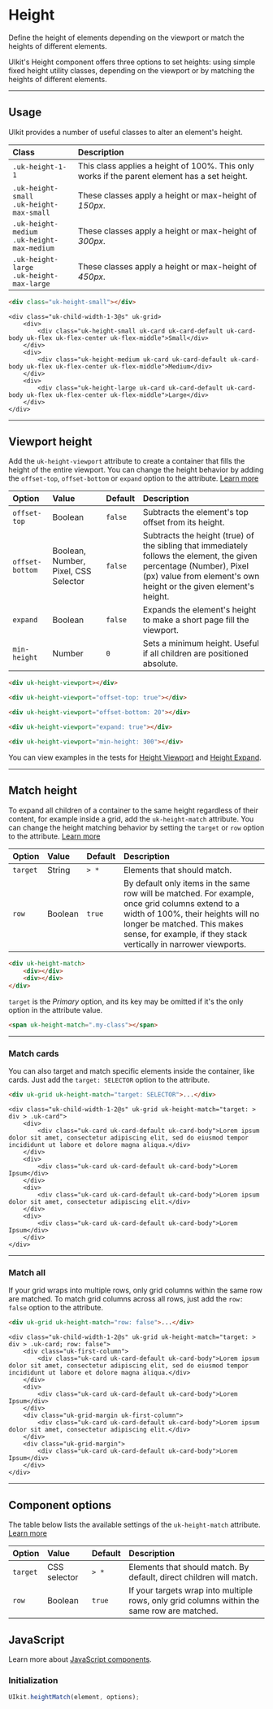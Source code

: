 # Height

<p class="uk-text-lead">Define the height of elements depending on the viewport or match the heights of different elements.</p>

UIkit's Height component offers three options to set heights: using simple fixed height utility classes, depending on the viewport or by matching the heights of different elements.

***

## Usage

UIkit provides a number of useful classes to alter an element's height.

| Class                                             | Description                                                                                  |
|:--------------------------------------------------|:---------------------------------------------------------------------------------------------|
| `.uk-height-1-1`                                  | This class applies a height of 100%. This only works if the parent element has a set height. |
| `.uk-height-small `<br> `.uk-height-max-small `   | These classes apply a height or max-height of _150px_.                                       |
| `.uk-height-medium `<br> `.uk-height-max-medium ` | These classes apply a height or max-height of _300px_.                                       |
| `.uk-height-large `<br> `.uk-height-max-large `   | These classes apply a height or max-height of _450px_.                                       |

```html
<div class="uk-height-small"></div>
```

```example
<div class="uk-child-width-1-3@s" uk-grid>
    <div>
        <div class="uk-height-small uk-card uk-card-default uk-card-body uk-flex uk-flex-center uk-flex-middle">Small</div>
    </div>
    <div>
        <div class="uk-height-medium uk-card uk-card-default uk-card-body uk-flex uk-flex-center uk-flex-middle">Medium</div>
    </div>
    <div>
        <div class="uk-height-large uk-card uk-card-default uk-card-body uk-flex uk-flex-center uk-flex-middle">Large</div>
    </div>
</div>
```

***

## Viewport height

Add the `uk-height-viewport` attribute to create a container that fills the height of the entire viewport. You can change the height behavior by adding the `offset-top`, `offset-bottom` or `expand` option to the attribute. [Learn more](javascript.md#component-configuration)

| Option          | Value                                | Default | Description                                                                                                                                                                               |
|:----------------|:-------------------------------------|:--------|:------------------------------------------------------------------------------------------------------------------------------------------------------------------------------------------|
| `offset-top`    | Boolean                              | `false` | Subtracts the element's top offset from its height.                                                                                                                                       |
| `offset-bottom` | Boolean, Number, Pixel, CSS Selector | `false` | Subtracts the height (true) of the sibling that immediately follows the element, the given percentage (Number), Pixel (px) value from element's own height or the given element's height. |
| `expand`        | Boolean                              | `false` | Expands the element's height to make a short page fill the viewport.                                                                                                                      |
| `min-height`    | Number                               | `0`     | Sets a minimum height. Useful if all children are positioned absolute.                                                                                                                    |

```html
<div uk-height-viewport></div>

<div uk-height-viewport="offset-top: true"></div>

<div uk-height-viewport="offset-bottom: 20"></div>

<div uk-height-viewport="expand: true"></div>

<div uk-height-viewport="min-height: 300"></div>
```

You can view examples in the tests for [Height Viewport](../assets/uikit/tests/height-viewport.html) and [Height Expand](../assets/uikit/tests/height-expand.html).

***

## Match height

To expand all children of a container to the same height regardless of their content, for example inside a grid, add the `uk-height-match` attribute. You can change the height matching behavior by setting the `target` or `row` option to the attribute. [Learn more](javascript.md#component-configuration)

| Option   | Value   | Default | Description                                                                                                                                                                                                                              |
|:---------|:--------|:--------|:-----------------------------------------------------------------------------------------------------------------------------------------------------------------------------------------------------------------------------------------|
| `target` | String  | `> *`   | Elements that should match.                                                                                                                                                                                                              |
| `row`    | Boolean | `true`  | By default only items in the same row will be matched. For example, once grid columns extend to a width of 100%, their heights will no longer be matched. This makes sense, for example, if they stack vertically in narrower viewports. |

```html
<div uk-height-match>
    <div></div>
    <div></div>
</div>
```

`target` is the _Primary_ option, and its key may be omitted if it's the only option in the attribute value.

```html
<span uk-height-match=".my-class"></span>
```

***

### Match cards

You can also target and match specific elements inside the container, like cards. Just add the `target: SELECTOR` option to the attribute.

```html
<div uk-grid uk-height-match="target: SELECTOR">...</div>
```

```example
<div class="uk-child-width-1-2@s" uk-grid uk-height-match="target: > div > .uk-card">
    <div>
        <div class="uk-card uk-card-default uk-card-body">Lorem ipsum dolor sit amet, consectetur adipiscing elit, sed do eiusmod tempor incididunt ut labore et dolore magna aliqua.</div>
    </div>
    <div>
        <div class="uk-card uk-card-default uk-card-body">Lorem Ipsum</div>
    </div>
    <div>
        <div class="uk-card uk-card-default uk-card-body">Lorem ipsum dolor sit amet, consectetur adipiscing elit.</div>
    </div>
    <div>
        <div class="uk-card uk-card-default uk-card-body">Lorem Ipsum</div>
    </div>
</div>
```

***

### Match all

If your grid wraps into multiple rows, only grid columns within the same row are matched. To match grid columns across all rows, just add the `row: false` option to the attribute.

```html
<div uk-grid uk-height-match="row: false">...</div>
```

```example
<div class="uk-child-width-1-2@s" uk-grid uk-height-match="target: > div > .uk-card; row: false">
    <div class="uk-first-column">
        <div class="uk-card uk-card-default uk-card-body">Lorem ipsum dolor sit amet, consectetur adipiscing elit, sed do eiusmod tempor incididunt ut labore et dolore magna aliqua.</div>
    </div>
    <div>
        <div class="uk-card uk-card-default uk-card-body">Lorem Ipsum</div>
    </div>
    <div class="uk-grid-margin uk-first-column">
        <div class="uk-card uk-card-default uk-card-body">Lorem ipsum dolor sit amet, consectetur adipiscing elit.</div>
    </div>
    <div class="uk-grid-margin">
        <div class="uk-card uk-card-default uk-card-body">Lorem Ipsum</div>
    </div>
</div>
```

***

## Component options

The table below lists the available settings of the `uk-height-match` attribute. [Learn more](javascript.md#component-configuration)

| Option   | Value        | Default | Description                                                                                 |
|:---------|:-------------|:--------|:--------------------------------------------------------------------------------------------|
| `target` | CSS selector | `> *`   | Elements that should match. By default, direct children will match.                         |
| `row`    | Boolean      | `true`  | If your targets wrap into multiple rows, only grid columns within the same row are matched. |

## JavaScript

Learn more about [JavaScript components](javascript.md#programmatic-use).

### Initialization

```js
UIkit.heightMatch(element, options);
```
